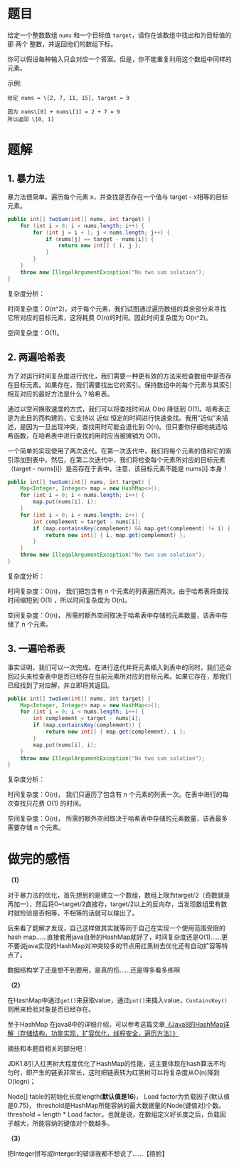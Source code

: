 # 题目

给定一个整数数组 `nums` 和一个目标值 `target`，请你在该数组中找出和为目标值的那 两个 整数，并返回他们的数组下标。

你可以假设每种输入只会对应一个答案。但是，你不能重复利用这个数组中同样的元素。

示例:

```
给定 nums = \[2, 7, 11, 15], target = 9

因为 nums\[0] + nums\[1] = 2 + 7 = 9
所以返回 \[0, 1]
```

# 题解

## 1. 暴力法

暴力法很简单。遍历每个元素 x，并查找是否存在一个值与 target - x相等的目标元素。

```java
public int[] twoSum(int[] nums, int target) {
    for (int i = 0; i < nums.length; i++) {
        for (int j = i + 1; j < nums.length; j++) {
            if (nums[j] == target - nums[i]) {
                return new int[] { i, j };
            }
        }
    }
    throw new IllegalArgumentException("No two sum solution");
}
```

复杂度分析：

时间复杂度：O(n^2)，对于每个元素，我们试图通过遍历数组的其余部分来寻找它所对应的目标元素，这将耗费 O(n)的时间。因此时间复杂度为 O(n^2)。

空间复杂度：O(1)。 

## 2. 两遍哈希表

为了对运行时间复杂度进行优化，我们需要一种更有效的方法来检查数组中是否存在目标元素。如果存在，我们需要找出它的索引。保持数组中的每个元素与其索引相互对应的最好方法是什么？哈希表。

通过以空间换取速度的方式，我们可以将查找时间从 O(n) 降低到 O(1)。哈希表正是为此目的而构建的，它支持以 近似 恒定的时间进行快速查找。我用“近似”来描述，是因为一旦出现冲突，查找用时可能会退化到 O(n)。但只要你仔细地挑选哈希函数，在哈希表中进行查找的用时应当被摊销为 O(1)。

一个简单的实现使用了两次迭代。在第一次迭代中，我们将每个元素的值和它的索引添加到表中。然后，在第二次迭代中，我们将检查每个元素所对应的目标元素（target - nums\[i]）是否存在于表中。注意，该目标元素不能是 nums\[i] 本身！

```java
public int[] twoSum(int[] nums, int target) {
    Map<Integer, Integer> map = new HashMap<>();
    for (int i = 0; i < nums.length; i++) {
        map.put(nums[i], i);
    }
    for (int i = 0; i < nums.length; i++) {
        int complement = target - nums[i];
        if (map.containsKey(complement) && map.get(complement) != i) {
            return new int[] { i, map.get(complement) };
        }
    }
    throw new IllegalArgumentException("No two sum solution");
}
```

复杂度分析：

时间复杂度：O(n)， 我们把包含有 n 个元素的列表遍历两次。由于哈希表将查找时间缩短到 O(1) ，所以时间复杂度为 O(n)。

空间复杂度：O(n)， 所需的额外空间取决于哈希表中存储的元素数量，该表中存储了 n 个元素。 

## 3. 一遍哈希表

事实证明，我们可以一次完成。在进行迭代并将元素插入到表中的同时，我们还会回过头来检查表中是否已经存在当前元素所对应的目标元素。如果它存在，那我们已经找到了对应解，并立即将其返回。

```java
public int[] twoSum(int[] nums, int target) {
    Map<Integer, Integer> map = new HashMap<>();
    for (int i = 0; i < nums.length; i++) {
        int complement = target - nums[i];
        if (map.containsKey(complement)) {
            return new int[] { map.get(complement), i };
        }
        map.put(nums[i], i);
    }
    throw new IllegalArgumentException("No two sum solution");
}
```

复杂度分析：

时间复杂度：O(n)， 我们只遍历了包含有 n 个元素的列表一次。在表中进行的每次查找只花费 O(1) 的时间。

空间复杂度：O(n)， 所需的额外空间取决于哈希表中存储的元素数量，该表最多需要存储 n 个元素。

# 做完的感悟

**（1）**

对于暴力法的优化，首先想到的是建立一个数组，数组上限为target/2（奇数就是再加一），然后将0~target/2直接存，target/2以上的反向存，当发现数组里有数时就检验是否相等，不相等的话就可以输出了。

后来看了题解才发现，自己这样做其实就等同于自己在实现一个使用范围受限的hash map……直接套用java自带的HashMap就好了，时间复杂度还是O(1)……更不要说java实现的HashMap对冲突较多的节点用红黑树去优化还有自动扩容等特点了。

数据结构学了还是想不到要用，是真的伤……还是得多看多练啊

**（2）**

在HashMap中通过`get()`来获取value，通过`put()`来插入value，`ContainsKey()`则用来检验对象是否已经存在。

至于HashMap 在java8中的详细介绍，可以参考这篇文章[《Java8的HashMap详解（存储结构，功能实现，扩容优化，线程安全，遍历方法）》](https://blog.csdn.net/login_sonata/article/details/76598675)

摘些和本题目相关的部分吧：

JDK1.8引入红黑树大程度优化了HashMap的性能，这主要体现在hash算法不均匀时，即产生的链表非常长，这时把链表转为红黑树可以将复杂度从O(n)降到O(logn)；

Node\[] table的初始化长度length(**默认值是16**)，
Load factor为负载因子(默认值是0.75)，
threshold是HashMap所能容纳的最大数据量的Node(键值对)个数。
threshold = length * Load factor。也就是说，在数组定义好长度之后，负载因子越大，所能容纳的键值对个数越多。

**（3）**

把Integer拼写成Inte**r**ger的错误我都不想说了……【捂脸】